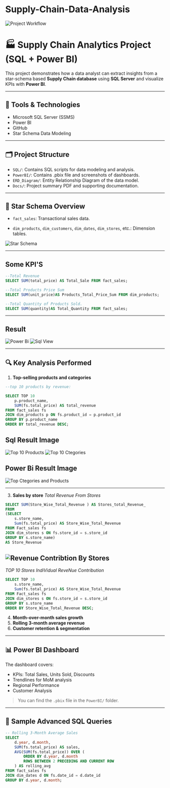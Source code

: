 # Supply-Chain-Data-Analysis
![Project Workflow](https://github.com/Bhabesh-123/Supply-Chain-Data-Analysis/blob/0753697213dfcddb7fb6e91aaeff625a332d851d/%F0%9F%93%A6%20Project%20Title_%20Supply%20Chain%20Pipeline%20Dashboard%20-%20visual%20selection.png)

# 🏭 Supply Chain Analytics Project (SQL + Power BI)

This project demonstrates how a data analyst can extract insights from a star-schema based **Supply Chain database** using **SQL Server** and visualize KPIs with **Power BI**.

---

## 🔧 Tools & Technologies
- Microsoft SQL Server (SSMS)
- Power BI
- GitHub
- Star Schema Data Modeling

---

## 🗂 Project Structure

- `SQL/`: Contains SQL scripts for data modeling and analysis.
- `PowerBI/`: Contains .pbix file and screenshots of dashboards.
- `ERD_Diagram/`: Entity Relationship Diagram of the data model.
- `Docs/`: Project summary PDF and supporting documentation.

---

## 🧱 Star Schema Overview

- `fact_sales`: Transactional sales data.

- `dim_products`, `dim_customers`, `dim_dates`, `dim_stores`, etc.: Dimension tables.

![Star Schema](https://github.com/Bhabesh-123/Supply-Chain-Data-Analysis/blob/b85d8ecd14e44da04292ec0d780ef4ea38d872c3/Supply%20chain%20stars%20schema.png)

---

## Some KPI'S
```sql
--Total Revenue
SELECT SUM(total_price) AS Total_Sale FROM fact_sales;

--Total Products Price Sum
SELECT SUM(unit_price)AS Products_Total_Price_Sum FROM dim_products;

--Total Quantity of Products Sold.
SELECT SUM(quantity)AS Total_Quantity FROM fact_sales;
```
---
## Result 
![Power Bi](https://github.com/Bhabesh-123/Supply-Chain-Data-Analysis/blob/173d5a6d71d0002036908edd3dc6848ecbc29bc2/Sale_Quantity%20sold%20And%20Product%20total%20Price.png)
![Sql View](https://github.com/Bhabesh-123/Supply-Chain-Data-Analysis/blob/511f89f4439b3f498dc3361c50d667ea96643f6b/Power%20Bi%20First%20KPI.png)


---

## 🔍 Key Analysis Performed

1. **Top-selling products and categories**
```sql
--top 10 products by revenue:

SELECT TOP 10
    p.product_name,
    SUM(fs.total_price) AS total_revenue
FROM fact_sales fs
JOIN dim_products p ON fs.product_id = p.product_id
GROUP BY p.product_name
ORDER BY total_revenue DESC;
```
## Sql Result Image
![Top 10 Products](https://github.com/Bhabesh-123/Supply-Chain-Data-Analysis/blob/f3f50c73cef7255aaf6d69904beb6723de01ae0b/Top%2010%20Products%20By%20Revenue.png)
![Top 10 Ctegories](https://github.com/Bhabesh-123/Supply-Chain-Data-Analysis/blob/83de22192343389c7501716e488d5d6579533d30/Top%2010%20Categories%20By%20Revenue.png)
## Power Bi Result Image
![Top Ctegories and Products](https://github.com/Bhabesh-123/Supply-Chain-Data-Analysis/blob/f3f50c73cef7255aaf6d69904beb6723de01ae0b/PowerBi%20%20Top%2010%20product%20and%20category%20by%20Revenue%20.png)

---   
3. **Sales by store**
*Total Revenue From Stores* 
```sql
SELECT SUM(Store_Wise_Total_Revenue ) AS Stores_total_Revenue_
FROM 
(SELECT
    s.store_name,
    Sum(fs.total_price) AS Store_Wise_Total_Revenue 
FROM Fact_sales fs
JOIN dim_stores s ON fs.store_id = s.store_id
GROUP BY s.store_name)
AS Store_Revenue
```
![Revenue Contribtion By Stores](https://github.com/Bhabesh-123/Supply-Chain-Data-Analysis/blob/e92891c2e10bd78a3ea2ef01d4c438bc3ba27df7/Stores%20Total%20Revenue.png)
---
*TOP 10 Stores IndiVidual ReveNue Contribution* 
```sql
SELECT TOP 10
    s.store_name,
    Sum(fs.total_price) AS Store_Wise_Total_Revenue 
FROM Fact_sales fs
JOIN dim_stores s ON fs.store_id = s.store_id
GROUP BY s.store_name
ORDER BY Store_Wise_Total_Revenue DESC;
```



 

   
4. **Month-over-month sales growth**
5. **Rolling 3-month average revenue**
6. **Customer retention & segmentation**

---

## 📊 Power BI Dashboard

The dashboard covers:
- KPIs: Total Sales, Units Sold, Discounts
- Trendlines for MoM analysis
- Regional Performance
- Customer Analysis

> You can find the `.pbix` file in the `PowerBI/` folder.

---

## 📁 Sample Advanced SQL Queries

```sql
-- Rolling 3-Month Average Sales
SELECT 
    d.year, d.month,
    SUM(fs.total_price) AS sales,
    AVG(SUM(fs.total_price)) OVER (
        ORDER BY d.year, d.month 
        ROWS BETWEEN 2 PRECEDING AND CURRENT ROW
    ) AS rolling_avg
FROM fact_sales fs
JOIN dim_dates d ON fs.date_id = d.date_id
GROUP BY d.year, d.month;
